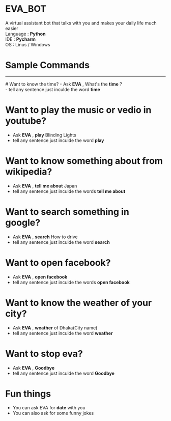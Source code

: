 # EVA_BOT
A virtual assistant bot that talks with you and makes your daily life much easier<br>
Language : <b>Python</b><br>
IDE : <b>Pycharm</b><br>
OS : Linus / Windows<br>

# Sample Commands 
<hr>
  # Want to know the time?
  - Ask <b>EVA</b> , What's the <b>time</b> ?<br>
  - tell any sentence just inculde the word <b>time</b> <br>
  
   # Want to play the music or vedio in youtube?
  - Ask <b>EVA</b> , <b>play</b> Blinding Lights <br>
  - tell any sentence just inculde the word <b>play</b> <br>
  
   # Want to know something about from wikipedia?
  - Ask <b>EVA</b> , <b>tell me about</b> Japan <br>
  - tell any sentence just inculde the words <b>tell me about</b> <br>

  # Want to search something in google?
  - Ask <b>EVA</b> , <b>search</b> How to drive <br>
  - tell any sentence just inculde the word <b>search</b> <br>

   # Want to open facebook?
  - Ask <b>EVA</b> , <b>open facebook</b> <br>
  - tell any sentence just inculde the words  <b>open facebook</b> <br>

   # Want to know the weather of your city?
  - Ask <b>EVA</b> , <b>weather</b> of Dhaka(City name)<br>
  - tell any sentence just inculde the word <b>weather</b> <br>
  
  # Want to stop eva?
  - Ask <b>EVA</b> , <b>Goodbye</b> <br>
  - tell any sentence just inculde the word <b>Goodbye</b> <br>

  # Fun things 
  - You can ask EVA for <b>date</b> with you 
  - You can also ask for some funny jokes 

  

